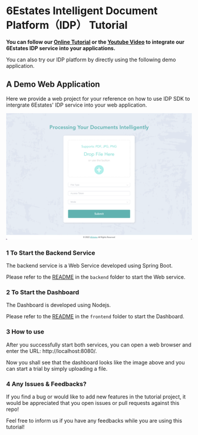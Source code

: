 6Estates Intelligent Document Platform（IDP） Tutorial
===========

__You can follow our [Online Tutorial](https://github.com/6estates/idp-tutorial/wiki/A-Tutorial-on-Integrating-6Estates-IDP-Service) or the [Youtube Video](https://www.youtube.com/watch?v=Ov1LX4sGQPw) to integrate our 6Estates IDP service into your applications.__


You can also try our IDP platform by directly using the following demo application.

##  A Demo Web Application 

Here we provide a web project for your reference on how to use IDP SDK to intergrate 6Estates' IDP service into your web application.

![screenshot](./imgs/screenshot.png)

### 1 To Start the Backend Service 

The backend service is a Web Service developed using Spring Boot. 

Please refer to the [README](./backend/README.md) in the `backend` folder to start the Web service. 

### 2 To Start the Dashboard

The Dashboard is developed using Nodejs.

Please refer to the [README](./frontend/README.md) in the `frontend` folder to start the Dashboard. 

### 3 How to use 

After you successfully start both services, you can open a web browser and enter the URL: http://localhost:8080/. 

Now you shall see that the dashboard looks like the image above and you can start a trial by simply uploading a file.  

### 4 Any Issues & Feedbacks?

If you find a bug or would like to add new features in the tutorial project, it would be appreciated that you open issues or pull requests against this repo!

Feel free to inform us if you have any feedbacks while you are using this tutorial!  
